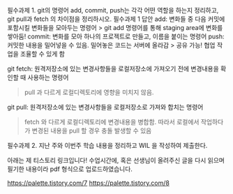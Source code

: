 필수과제 1. git의 명령어 add, commit, push는 각각 어떤 역할을 하는지 정리하고, git pull과 fetch 의 차이점을 정리하시오.
필수과제 1 답안
add: 변화들 중 다음 커밋에 포함시킬 변화들을 모아두는 명령어 > git add 명령어를 통해 staging area에 변화를 쌓아둠!
commit: 변화를 모아 하나의 프로젝트로 만들고, 이름을 붙이는 명령어
push: 커밋한 내용을 밀어넣을 수 있음. 밀어놓은 코드는 서버에 올라감 > 공유 가능! 협업 작업을 조율할 수 있게 함

git fetch: 원격저장소에 있는 변경사항들을 로컬저장소에 가져오기 전에 변경내용을 확인할 때 사용하는 명령어
> pull 과 다르게 로컬디렉토리에 영향을 미치지 않음.

git pull: 원격저장소에 있는 변경사항들을 로컬저장소로 가져와 합치는 명령어
> fetch 와 다르게 로컬디렉토리에 변경내용을 병합함. 따라서 로컬에서 작업하다가 변경된 내용을 pull 할 경우 충돌 발생할 수 있음

필수과제 2. 지난 주와 이번주 학습 내용을 정리하고 WIL 을 작성하여 제출한다.

아래는 제 티스토리 링크입니다! 수업시간에, 혹은 선생님이 올려주신 글을 다시 읽으며 필기한 내용이라 pdf 형식으로 업로드하였습니다.

https://palette.tistory.com/7
https://palette.tistory.com/8